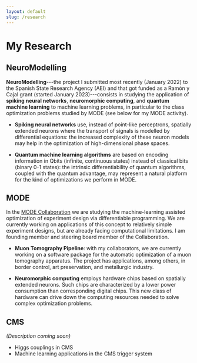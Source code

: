 ```yaml
---
layout: default
slug: /research
---
```


# My Research

## NeuroModelling


**NeuroModelling**---the project I submitted most recently (January 2022) to the Spanish State Research Agency (AEI) and that got funded as a Ramón y Cajal grant (started January 2023)---consists in studying the application of **spiking neural networks**, **neuromorphic computing**, and **quantum machine learning** to machine learning problems, in particular to the class optimization problems studied by MODE (see below for my MODE activity).

  - **Spiking neural networks** use, instead of point-like perceptrons, spatially extended neurons where the transport of signals is modelled by differential equations: the increased complexity of these neuron models may help in the optimization of high-dimensional phase spaces.

  - **Quantum machine learning algorithms** are based on encoding information in Qbits (infinite, continuous states) instead of classical bits (binary 0-1 states): the intrinsic differentiability of quantum algorithms, coupled with the quantum advantage, may represent a natural platform for the kind of optimizations we perform in MODE.

## MODE

In the [MODE Collaboration](https://mode-collaboration.github.io/) we are studying the machine-learning assisted optimization of experiment design via differentiable programming. We are currently working on applications of this concept to relatively simple experiment designs, but are already facing computational limitations. I am founding member and steering board member of the Collaboration.

  - **Muon Tomography Pipeline**: with my collaborators, we are currently working on a software package for the automatic optimization of a muon tomography apparatus. The project has applications, among others, in border control, art preservation, and metallurgic industry.

  - **Neuromorphic computing** employs hardware chips based on spatially extended neurons. Such chips are characterized by a lower power consumption than corresponding digital chips. This new class of hardware can drive down the computing resources needed to solve complex optimization problems.  

## CMS

*(Description coming soon)*

  - Higgs couplings in CMS
  - Machine learning applications in the CMS trigger system
